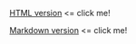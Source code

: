 
[HTML version](https://julanick.github.io/rsschool-2019Q1-cv) <= click me!
          
[Markdown version](https://julanick.github.io/rsschool-2019Q1-cv/cv) <= click me!
